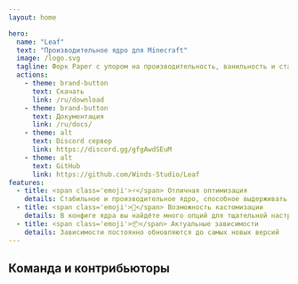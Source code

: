 ```yaml
---
layout: home

hero:
  name: "Leaf"
  text: "Производительное ядро для Minecraft"
  image: /logo.svg
  tagline: Форк Paper с упором на производительность, ванильность и стабильность
  actions:
    - theme: brand-button
      text: Скачать
      link: /ru/download
    - theme: brand-button
      text: Документация
      link: /ru/docs/
    - theme: alt
      text: Discord сервер
      link: https://discord.gg/gfgAwdSEuM
    - theme: alt
      text: GitHub
      link: https://github.com/Winds-Studio/Leaf
features:
  - title: <span class='emoji'>⚡</span> Отличная оптимизация
    details: Стабильное и производительное ядро, способное выдерживать большое количество игроков
  - title: <span class='emoji'>🧬</span> Возможность кастомизации
    details: В конфиге ядра вы найдёте много опций для тщательной настройки каждого аспекта работы сервера
  - title: <span class='emoji'>📦</span> Актуальные зависимости
    details: Зависимости постоянно обновляются до самых новых версий
---
```


<script setup>
import Contributors from '../../.vitepress/theme/components/Contributors.vue'
</script>

## Команда и контрибьюторы

<Suspense>
    <Contributors lang="ru" />
</Suspense>
